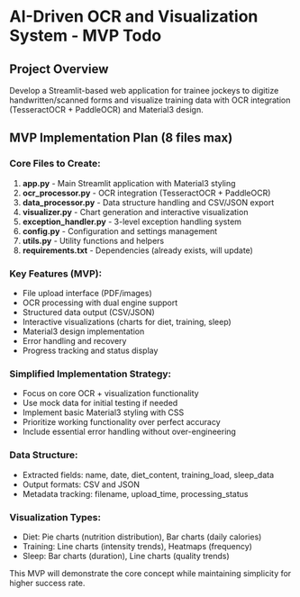 # AI-Driven OCR and Visualization System - MVP Todo

## Project Overview
Develop a Streamlit-based web application for trainee jockeys to digitize handwritten/scanned forms and visualize training data with OCR integration (TesseractOCR + PaddleOCR) and Material3 design.

## MVP Implementation Plan (8 files max)

### Core Files to Create:
1. **app.py** - Main Streamlit application with Material3 styling
2. **ocr_processor.py** - OCR integration (TesseractOCR + PaddleOCR)
3. **data_processor.py** - Data structure handling and CSV/JSON export
4. **visualizer.py** - Chart generation and interactive visualization
5. **exception_handler.py** - 3-level exception handling system
6. **config.py** - Configuration and settings management
7. **utils.py** - Utility functions and helpers
8. **requirements.txt** - Dependencies (already exists, will update)

### Key Features (MVP):
- File upload interface (PDF/images)
- OCR processing with dual engine support
- Structured data output (CSV/JSON)
- Interactive visualizations (charts for diet, training, sleep)
- Material3 design implementation
- Error handling and recovery
- Progress tracking and status display

### Simplified Implementation Strategy:
- Focus on core OCR + visualization functionality
- Use mock data for initial testing if needed
- Implement basic Material3 styling with CSS
- Prioritize working functionality over perfect accuracy
- Include essential error handling without over-engineering

### Data Structure:
- Extracted fields: name, date, diet_content, training_load, sleep_data
- Output formats: CSV and JSON
- Metadata tracking: filename, upload_time, processing_status

### Visualization Types:
- Diet: Pie charts (nutrition distribution), Bar charts (daily calories)
- Training: Line charts (intensity trends), Heatmaps (frequency)
- Sleep: Bar charts (duration), Line charts (quality trends)

This MVP will demonstrate the core concept while maintaining simplicity for higher success rate.